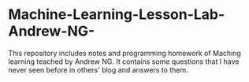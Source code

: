# Machine-Learning-Lesson-Lab-Andrew-NG-
This repository includes notes and programming homework of Maching learning teached by Andrew NG. It contains some questions that I have never seen before in others' blog and answers to them.
